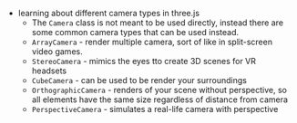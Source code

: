 ---
---

- learning about different camera types in three.js
  - The `Camera` class is not meant to be used directly, instead there are some common camera types that can be used instead.
  - `ArrayCamera` - render multiple camera, sort of like in split-screen video games.
  - `StereoCamera` - mimics the eyes tto create 3D scenes for VR headsets
  - `CubeCamera` - can be used to be render your surroundings
  - `OrthographicCamera` - renders of your scene without perspective, so all elements have the same size regardless of distance from camera
  - `PerspectiveCamera` - simulates a real-life camera with perspective
